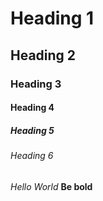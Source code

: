 # Heading 1
## Heading 2
### Heading 3
#### Heading 4
##### Heading 5
###### Heading 6
*Hello World*
**Be bold**

